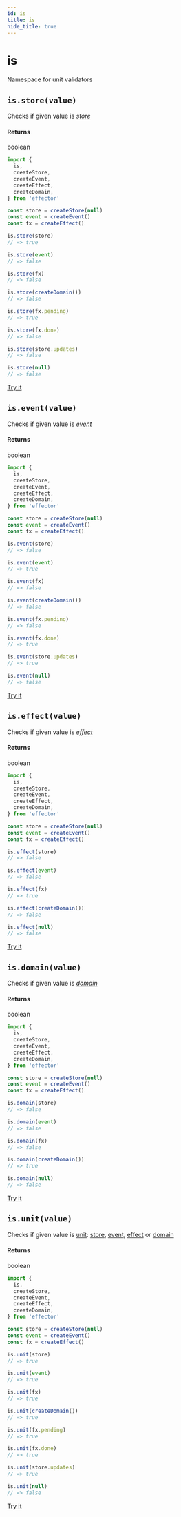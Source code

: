 ```yaml
---
id: is
title: is
hide_title: true
---
```


# is

Namespace for unit validators

## `is.store(value)`

Checks if given value is [_store_](Store.md)

#### Returns

boolean

```js
import {
  is,
  createStore,
  createEvent,
  createEffect,
  createDomain,
} from 'effector'

const store = createStore(null)
const event = createEvent()
const fx = createEffect()

is.store(store)
// => true

is.store(event)
// => false

is.store(fx)
// => false

is.store(createDomain())
// => false

is.store(fx.pending)
// => true

is.store(fx.done)
// => false

is.store(store.updates)
// => false

is.store(null)
// => false
```

[Try it](https://share.effector.dev/4vzdWan1)

## `is.event(value)`

Checks if given value is [_event_](Event.md)

#### Returns

boolean

```js
import {
  is,
  createStore,
  createEvent,
  createEffect,
  createDomain,
} from 'effector'

const store = createStore(null)
const event = createEvent()
const fx = createEffect()

is.event(store)
// => false

is.event(event)
// => true

is.event(fx)
// => false

is.event(createDomain())
// => false

is.event(fx.pending)
// => false

is.event(fx.done)
// => true

is.event(store.updates)
// => true

is.event(null)
// => false
```

[Try it](https://share.effector.dev/hB0JEiIo)

## `is.effect(value)`

Checks if given value is [_effect_](Effect.md)

#### Returns

boolean

```js
import {
  is,
  createStore,
  createEvent,
  createEffect,
  createDomain,
} from 'effector'

const store = createStore(null)
const event = createEvent()
const fx = createEffect()

is.effect(store)
// => false

is.effect(event)
// => false

is.effect(fx)
// => true

is.effect(createDomain())
// => false

is.effect(null)
// => false
```

[Try it](https://share.effector.dev/ZdZ2N6VG)

## `is.domain(value)`

Checks if given value is [_domain_](Domain.md)

#### Returns

boolean

```js
import {
  is,
  createStore,
  createEvent,
  createEffect,
  createDomain,
} from 'effector'

const store = createStore(null)
const event = createEvent()
const fx = createEffect()

is.domain(store)
// => false

is.domain(event)
// => false

is.domain(fx)
// => false

is.domain(createDomain())
// => true

is.domain(null)
// => false
```

[Try it](https://share.effector.dev/Iea0gmfD)

## `is.unit(value)`

Checks if given value is [unit](../../glossary.md#unit): [store](./Store.md), [event](./Event.md), [effect](./Effect.md) or [domain](./Domain.md)

#### Returns

boolean

```js
import {
  is,
  createStore,
  createEvent,
  createEffect,
  createDomain,
} from 'effector'

const store = createStore(null)
const event = createEvent()
const fx = createEffect()

is.unit(store)
// => true

is.unit(event)
// => true

is.unit(fx)
// => true

is.unit(createDomain())
// => true

is.unit(fx.pending)
// => true

is.unit(fx.done)
// => true

is.unit(store.updates)
// => true

is.unit(null)
// => false
```

[Try it](https://share.effector.dev/1A3dObyT)
